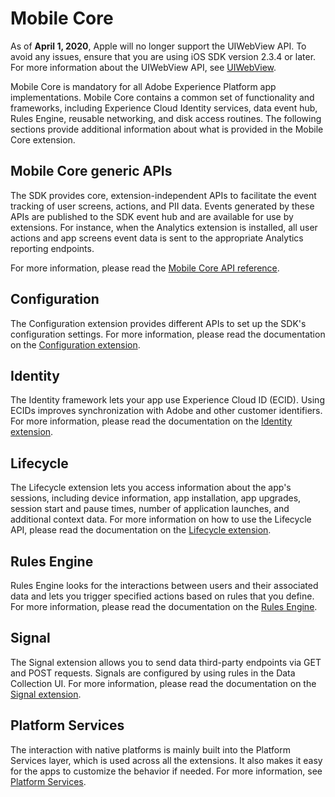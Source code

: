 # Mobile Core

<InlineAlert variant="warning" slots="text"/>

As of **April 1, 2020**, Apple will no longer support the UIWebView API. To avoid any issues, ensure that you are using iOS SDK version 2.3.4 or later. For more information about the UIWebView API, see [UIWebView](https://developer.apple.com/documentation/uikit/uiwebview).

Mobile Core is mandatory for all Adobe Experience Platform app implementations. Mobile Core contains a common set of functionality and frameworks, including Experience Cloud Identity services, data event hub, Rules Engine, reusable networking, and disk access routines. The following sections provide additional information about what is provided in the Mobile Core extension.

## Mobile Core generic APIs

The SDK provides core, extension-independent APIs to facilitate the event tracking of user screens, actions, and PII data. Events generated by these APIs are published to the SDK event hub and are available for use by extensions. For instance, when the Analytics extension is installed, all user actions and app screens event data is sent to the appropriate Analytics reporting endpoints.

For more information, please read the [Mobile Core API reference](api-reference.md).

## Configuration

The Configuration extension provides different APIs to set up the SDK's configuration settings. For more information, please read the documentation on the [Configuration extension](configuration/index.md).

## Identity

The Identity framework lets your app use Experience Cloud ID (ECID). Using ECIDs improves synchronization with Adobe and other customer identifiers. For more information, please read the documentation on the [Identity extension](identity/index.md).

## Lifecycle

The Lifecycle extension lets you access information about the app's sessions, including device information, app installation, app upgrades, session start and pause times, number of application launches, and additional context data. For more information on how to use the Lifecycle API, please read the documentation on the [Lifecycle extension](lifecycle/index.md).

## Rules Engine

Rules Engine looks for the interactions between users and their associated data and lets you trigger specified actions based on rules that you define. For more information, please read the documentation on the [Rules Engine](rules-engine/index.md).

## Signal

The Signal extension allows you to send data third-party endpoints via GET and POST requests. Signals are configured by using rules in the Data Collection UI. For more information, please read the documentation on the [Signal extension](signal/index.md).

## Platform Services

The interaction with native platforms is mainly built into the Platform Services layer, which is used across all the extensions. It also makes it easy for the apps to customize the behavior if needed. For more information, see [Platform Services](platform-services/index.md).
